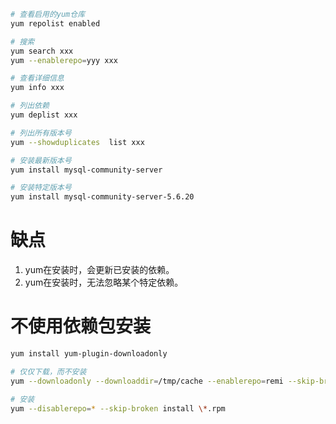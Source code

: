 

```sh
# 查看启用的yum仓库
yum repolist enabled

# 搜索
yum search xxx
yum --enablerepo=yyy xxx

# 查看详细信息
yum info xxx

# 列出依赖
yum deplist xxx

# 列出所有版本号
yum --showduplicates  list xxx

# 安装最新版本号
yum install mysql-community-server

# 安装特定版本号
yum install mysql-community-server-5.6.20
```

# 缺点
1. yum在安装时，会更新已安装的依赖。
1. yum在安装时，无法忽略某个特定依赖。

# 不使用依赖包安装


```sh
yum install yum-plugin-downloadonly

# 仅仅下载，而不安装
yum --downloadonly --downloaddir=/tmp/cache --enablerepo=remi --skip-broken install php-mysql

# 安装
yum --disablerepo=* --skip-broken install \*.rpm

```
